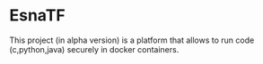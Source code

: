 # EsnaTF
This project (in alpha version) is a platform that allows to run code (c,python,java) securely in docker containers.
